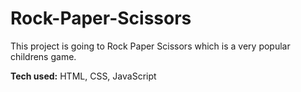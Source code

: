 # Rock-Paper-Scissors

This project is going to Rock Paper Scissors which is a very popular childrens game.

**Tech used:** HTML, CSS, JavaScript
